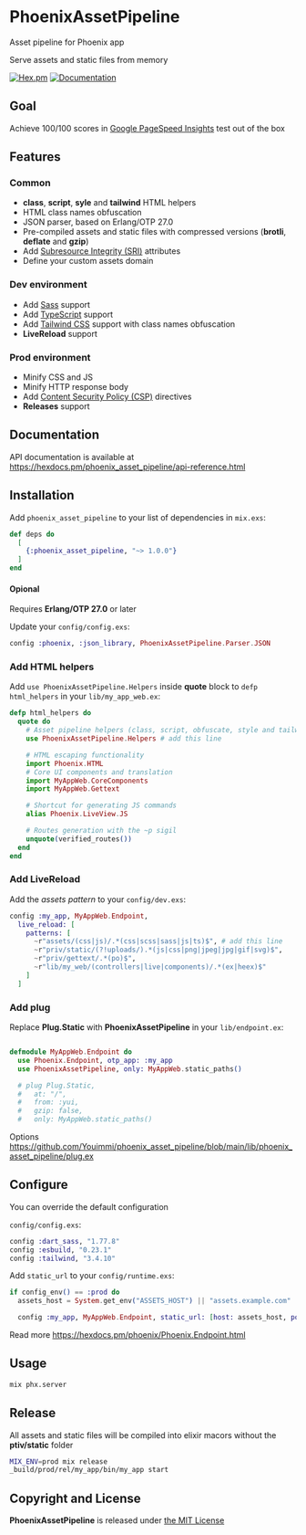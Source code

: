 # PhoenixAssetPipeline

Asset pipeline for Phoenix app

Serve assets and static files from memory

[![Hex.pm](https://img.shields.io/hexpm/v/phoenix_asset_pipeline.svg)](https://hex.pm/packages/phoenix_asset_pipeline) [![Documentation](https://img.shields.io/badge/documentation-gray)](https://hexdocs.pm/phoenix_asset_pipeline/api-reference.html)

## Goal

Achieve 100/100 scores in [Google PageSpeed ​​Insights](https://pagespeed.web.dev) test out of the box

## Features

### Common

- **class**, **script**, **syle** and **tailwind** HTML helpers
- HTML class names obfuscation
- JSON parser, based on Erlang/OTP 27.0
- Pre-compiled assets and static files with compressed versions (**brotli**, **deflate** and **gzip**)
- Add [Subresource Integrity (SRI)](https://developer.mozilla.org/en-US/docs/Web/Security/Subresource_Integrity) attributes
- Define your custom assets domain

### Dev environment

- Add [Sass](https://sass-lang.com) support
- Add [TypeScript](https://www.typescriptlang.org) support
- Add [Tailwind CSS](https://tailwindcss.com) support with class names obfuscation
- **LiveReload** support

### Prod environment

- Minify CSS and JS
- Minify HTTP response body
- Add [Content Security Policy (CSP)](https://developer.mozilla.org/en-US/docs/Web/HTTP/CSP) directives
- **Releases** support

## Documentation

API documentation is available at https://hexdocs.pm/phoenix_asset_pipeline/api-reference.html

## Installation

Add `phoenix_asset_pipeline` to your list of dependencies in `mix.exs`:

```elixir
def deps do
  [
    {:phoenix_asset_pipeline, "~> 1.0.0"}
  ]
end
```

#### Opional

Requires **Erlang/OTP 27.0** or later

Update your `config/config.exs`:

```elixir
config :phoenix, :json_library, PhoenixAssetPipeline.Parser.JSON
```

### Add HTML helpers

Add `use PhoenixAssetPipeline.Helpers` inside **quote** block to `defp html_helpers` in your `lib/my_app_web.ex`:

```elixir
defp html_helpers do
  quote do
    # Asset pipeline helpers (class, script, obfuscate, style and tailwind)
    use PhoenixAssetPipeline.Helpers # add this line

    # HTML escaping functionality
    import Phoenix.HTML
    # Core UI components and translation
    import MyAppWeb.CoreComponents
    import MyAppWeb.Gettext

    # Shortcut for generating JS commands
    alias Phoenix.LiveView.JS

    # Routes generation with the ~p sigil
    unquote(verified_routes())
  end
end
```

### Add LiveReload

Add the *assets pattern* to your `config/dev.exs`:

```elixir
config :my_app, MyAppWeb.Endpoint,
  live_reload: [
    patterns: [
      ~r"assets/(css|js)/.*(css|scss|sass|js|ts)$", # add this line
      ~r"priv/static/(?!uploads/).*(js|css|png|jpeg|jpg|gif|svg)$",
      ~r"priv/gettext/.*(po)$",
      ~r"lib/my_web/(controllers|live|components)/.*(ex|heex)$"
    ]
  ]
```

### Add plug

Replace **Plug.Static** with **PhoenixAssetPipeline** in your `lib/endpoint.ex`:

```elixir

defmodule MyAppWeb.Endpoint do
  use Phoenix.Endpoint, otp_app: :my_app
  use PhoenixAssetPipeline, only: MyAppWeb.static_paths()

  # plug Plug.Static,
  #   at: "/",
  #   from: :yui,
  #   gzip: false,
  #   only: MyAppWeb.static_paths()
```

Options https://github.com/Youimmi/phoenix_asset_pipeline/blob/main/lib/phoenix_asset_pipeline/plug.ex

## Configure

You can override the default configuration

`config/config.exs`:

```elixir
config :dart_sass, "1.77.8"
config :esbuild, "0.23.1"
config :tailwind, "3.4.10"
```

Add `static_url` to your `config/runtime.exs`:

```elixir
if config_env() == :prod do
  assets_host = System.get_env("ASSETS_HOST") || "assets.example.com"

  config :my_app, MyAppWeb.Endpoint, static_url: [host: assets_host, port: 443, scheme: "https"]
```

Read more https://hexdocs.pm/phoenix/Phoenix.Endpoint.html

## Usage

```sh
mix phx.server
```

## Release

All assets and static files will be compiled into elixir macors without the **ptiv/static** folder

```sh
MIX_ENV=prod mix release
_build/prod/rel/my_app/bin/my_app start
```

## Copyright and License

**PhoenixAssetPipeline** is released under [the MIT License](./LICENSE)
